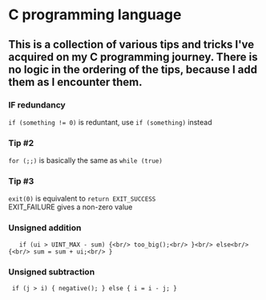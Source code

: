 # C programming language
## This is a collection of various tips and tricks I've acquired on my C programming journey. There is no logic in the ordering of the tips, because I add them as I encounter them.

### IF redundancy
`if (something != 0)` is reduntant, use `if (something)` instead

### Tip #2
`for (;;)` is basically the same as `while (true)`

### Tip #3
`exit(0)` is equivalent to `return EXIT_SUCCESS`<br/>
EXIT_FAILURE gives a non-zero value

### Unsigned addition
`   if (ui > UINT_MAX - sum)
    {<br/>
        too_big();<br/>
    }<br/>
    else<br/>
    {<br/>
      sum = sum + ui;<br/>
    }`
### Unsigned subtraction
`
    if (j > i)
    {
        negative();
    }
    else
    {
        i = i - j;
    }`

